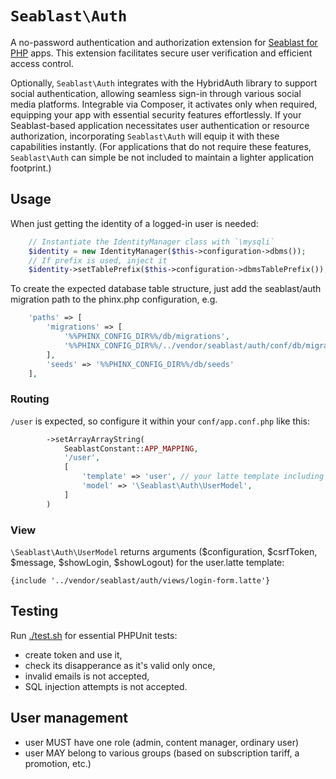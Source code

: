 # `Seablast\Auth`
A no-password authentication and authorization extension for [Seablast for PHP](https://github.com/WorkOfStan/seablast) apps.
This extension facilitates secure user verification and efficient access control.

Optionally, `Seablast\Auth` integrates with the HybridAuth library to support social authentication, allowing seamless sign-in through various social media platforms.
Integrable via Composer, it activates only when required, equipping your app with essential security features effortlessly.
If your Seablast-based application necessitates user authentication or resource authorization, incorporating `Seablast\Auth` will equip it with these capabilities instantly.
(For applications that do not require these features, `Seablast\Auth` can simple be not included to maintain a lighter application footprint.)

## Usage

When just getting the identity of a logged-in user is needed:
```php
    // Instantiate the IdentityManager class with `\mysqli`
    $identity = new IdentityManager($this->configuration->dbms());
    // If prefix is used, inject it
    $identity->setTablePrefix($this->configuration->dbmsTablePrefix());
```

To create the expected database table structure, just add the seablast/auth migration path to the phinx.php configuration, e.g.
```php
    'paths' => [
        'migrations' => [
            '%%PHINX_CONFIG_DIR%%/db/migrations',
            '%%PHINX_CONFIG_DIR%%/../vendor/seablast/auth/conf/db/migrations',
        ],
        'seeds' => '%%PHINX_CONFIG_DIR%%/db/seeds'
    ],
```

### Routing
`/user` is expected, so configure it within your `conf/app.conf.php` like this:
```php
        ->setArrayArrayString(
            SeablastConstant::APP_MAPPING,
            '/user',
            [
                'template' => 'user', // your latte template including login-form.latter
                'model' => '\Seablast\Auth\UserModel',
            ]
        )
```

### View
`\Seablast\Auth\UserModel` returns arguments ($configuration, $csrfToken, $message, $showLogin, $showLogout) for the user.latte template:
```latte
{include '../vendor/seablast/auth/views/login-form.latte'}
```

## Testing
Run [./test.sh](./test.sh) for essential PHPUnit tests:
- create token and use it,
- check its disapperance as it's valid only once,
- invalid emails is not accepted,
- SQL injection attempts is not accepted.

## User management
- user MUST have one role (admin, content manager, ordinary user)
- user MAY belong to various groups (based on subscription tariff, a promotion, etc.)
